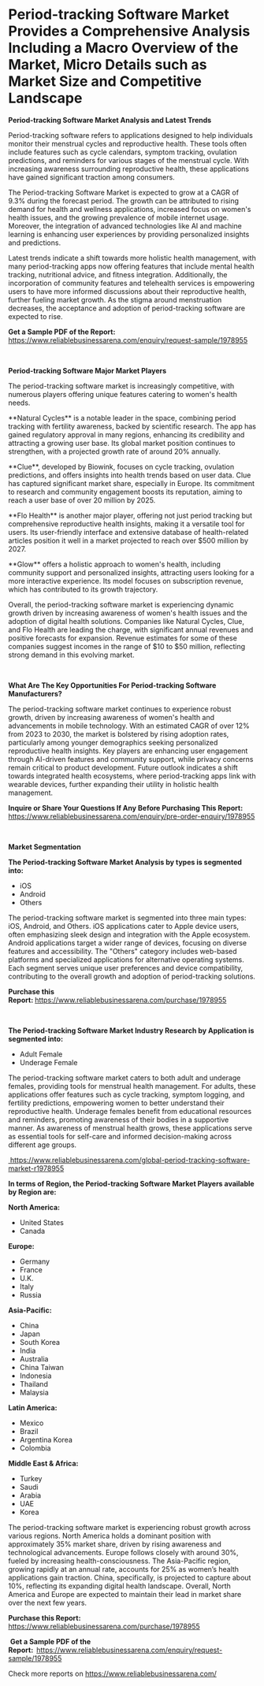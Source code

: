<p><h1>Period-tracking Software Market Provides a Comprehensive Analysis Including a Macro Overview of the Market, Micro Details such as Market Size and Competitive Landscape</h1></p><p><strong>Period-tracking Software Market Analysis and Latest Trends</strong></p>
<p><p>Period-tracking software refers to applications designed to help individuals monitor their menstrual cycles and reproductive health. These tools often include features such as cycle calendars, symptom tracking, ovulation predictions, and reminders for various stages of the menstrual cycle. With increasing awareness surrounding reproductive health, these applications have gained significant traction among consumers.</p><p>The Period-tracking Software Market is expected to grow at a CAGR of 9.3% during the forecast period. The growth can be attributed to rising demand for health and wellness applications, increased focus on women's health issues, and the growing prevalence of mobile internet usage. Moreover, the integration of advanced technologies like AI and machine learning is enhancing user experiences by providing personalized insights and predictions.</p><p>Latest trends indicate a shift towards more holistic health management, with many period-tracking apps now offering features that include mental health tracking, nutritional advice, and fitness integration. Additionally, the incorporation of community features and telehealth services is empowering users to have more informed discussions about their reproductive health, further fueling market growth. As the stigma around menstruation decreases, the acceptance and adoption of period-tracking software are expected to rise.</p></p>
<p><strong>Get a Sample PDF of the Report:&nbsp;</strong> <a href="https://www.reliablebusinessarena.com/enquiry/request-sample/1978955?utm_campaign=3504&utm_medium=2&utm_source=Github&utm_content=ia&utm_term=28032025&utm_id=period-tracking-software">https://www.reliablebusinessarena.com/enquiry/request-sample/1978955</a></p>
<p>&nbsp;</p>
<p><strong>Period-tracking Software Major Market Players</strong></p>
<p><p>The period-tracking software market is increasingly competitive, with numerous players offering unique features catering to women's health needs. </p><p>**Natural Cycles** is a notable leader in the space, combining period tracking with fertility awareness, backed by scientific research. The app has gained regulatory approval in many regions, enhancing its credibility and attracting a growing user base. Its global market position continues to strengthen, with a projected growth rate of around 20% annually.</p><p>**Clue**, developed by Biowink, focuses on cycle tracking, ovulation predictions, and offers insights into health trends based on user data. Clue has captured significant market share, especially in Europe. Its commitment to research and community engagement boosts its reputation, aiming to reach a user base of over 20 million by 2025.</p><p>**Flo Health** is another major player, offering not just period tracking but comprehensive reproductive health insights, making it a versatile tool for users. Its user-friendly interface and extensive database of health-related articles position it well in a market projected to reach over $500 million by 2027.</p><p>**Glow** offers a holistic approach to women's health, including community support and personalized insights, attracting users looking for a more interactive experience. Its model focuses on subscription revenue, which has contributed to its growth trajectory.</p><p>Overall, the period-tracking software market is experiencing dynamic growth driven by increasing awareness of women's health issues and the adoption of digital health solutions. Companies like Natural Cycles, Clue, and Flo Health are leading the charge, with significant annual revenues and positive forecasts for expansion. Revenue estimates for some of these companies suggest incomes in the range of $10 to $50 million, reflecting strong demand in this evolving market.</p></p>
<p>&nbsp;</p>
<p><strong>What Are The Key Opportunities For Period-tracking Software Manufacturers?</strong></p>
<p><p>The period-tracking software market continues to experience robust growth, driven by increasing awareness of women's health and advancements in mobile technology. With an estimated CAGR of over 12% from 2023 to 2030, the market is bolstered by rising adoption rates, particularly among younger demographics seeking personalized reproductive health insights. Key players are enhancing user engagement through AI-driven features and community support, while privacy concerns remain critical to product development. Future outlook indicates a shift towards integrated health ecosystems, where period-tracking apps link with wearable devices, further expanding their utility in holistic health management.</p></p>
<p><strong>Inquire or Share Your Questions If Any Before Purchasing This Report:</strong> <a href="https://www.reliablebusinessarena.com/enquiry/pre-order-enquiry/1978955?utm_campaign=3504&utm_medium=2&utm_source=Github&utm_content=ia&utm_term=28032025&utm_id=period-tracking-software">https://www.reliablebusinessarena.com/enquiry/pre-order-enquiry/1978955</a></p>
<p>&nbsp;</p>
<p><strong>Market Segmentation</strong></p>
<p><strong>The Period-tracking Software Market Analysis by types is segmented into:</strong></p>
<p><ul><li>iOS</li><li>Android</li><li>Others</li></ul></p>
<p><p>The period-tracking software market is segmented into three main types: iOS, Android, and Others. iOS applications cater to Apple device users, often emphasizing sleek design and integration with the Apple ecosystem. Android applications target a wider range of devices, focusing on diverse features and accessibility. The "Others" category includes web-based platforms and specialized applications for alternative operating systems. Each segment serves unique user preferences and device compatibility, contributing to the overall growth and adoption of period-tracking solutions.</p></p>
<p><strong>Purchase this Report:&nbsp;</strong><a href="https://www.reliablebusinessarena.com/purchase/1978955?utm_campaign=3504&utm_medium=2&utm_source=Github&utm_content=ia&utm_term=28032025&utm_id=period-tracking-software">https://www.reliablebusinessarena.com/purchase/1978955</a></p>
<p>&nbsp;</p>
<p><strong>The Period-tracking Software Market Industry Research by Application is segmented into:</strong></p>
<p><ul><li>Adult Female</li><li>Underage Female</li></ul></p>
<p><p>The period-tracking software market caters to both adult and underage females, providing tools for menstrual health management. For adults, these applications offer features such as cycle tracking, symptom logging, and fertility predictions, empowering women to better understand their reproductive health. Underage females benefit from educational resources and reminders, promoting awareness of their bodies in a supportive manner. As awareness of menstrual health grows, these applications serve as essential tools for self-care and informed decision-making across different age groups.</p></p>
<p><a href="https://www.reliablebusinessarena.com/global-period-tracking-software-market-r1978955?utm_campaign=3504&utm_medium=2&utm_source=Github&utm_content=ia&utm_term=28032025&utm_id=period-tracking-software">&nbsp;https://www.reliablebusinessarena.com/global-period-tracking-software-market-r1978955</a></p>
<p><strong>In terms of Region, the Period-tracking Software Market Players available by Region are:</strong></p>
<p>
    <p> <strong> North America: </strong>
        <ul>
            <li>United States</li>
            <li>Canada</li>
        </ul>
        </p> 
    <p> <strong> Europe: </strong>
        <ul>
            <li>Germany</li>
            <li>France</li>
            <li>U.K.</li>
            <li>Italy</li>
            <li>Russia</li>
        </ul>
        </p> 
    <p> <strong> Asia-Pacific: </strong>
        <ul>
            <li>China</li>
            <li>Japan</li>
            <li>South Korea</li>
            <li>India</li>
            <li>Australia</li>
            <li>China Taiwan</li>
            <li>Indonesia</li>
            <li>Thailand</li>
            <li>Malaysia</li>
        </ul>
        </p> 
    <p> <strong> Latin America: </strong>
        <ul>
            <li>Mexico</li>
            <li>Brazil</li>
            <li>Argentina Korea</li>
            <li>Colombia</li>
        </ul>
        </p> 
    <p> <strong> Middle East & Africa: </strong>
        <ul>
            <li>Turkey</li>
            <li>Saudi</li>
            <li>Arabia</li>
            <li>UAE</li>
            <li>Korea</li>
        </ul>
    </p>
    </p>
<p><p>The period-tracking software market is experiencing robust growth across various regions. North America holds a dominant position with approximately 35% market share, driven by rising awareness and technological advancements. Europe follows closely with around 30%, fueled by increasing health-consciousness. The Asia-Pacific region, growing rapidly at an annual rate, accounts for 25% as women’s health applications gain traction. China, specifically, is projected to capture about 10%, reflecting its expanding digital health landscape. Overall, North America and Europe are expected to maintain their lead in market share over the next few years.</p></p>
<p><strong>Purchase this Report: </strong><a href="https://www.reliablebusinessarena.com/purchase/1978955?utm_campaign=3504&utm_medium=2&utm_source=Github&utm_content=ia&utm_term=28032025&utm_id=period-tracking-software">https://www.reliablebusinessarena.com/purchase/1978955</a></p>
<p>&nbsp;<strong>Get a Sample PDF of the Report:&nbsp;&nbsp;</strong><a href="https://www.reliablebusinessarena.com/enquiry/request-sample/1978955?utm_campaign=3504&utm_medium=2&utm_source=Github&utm_content=ia&utm_term=28032025&utm_id=period-tracking-software">https://www.reliablebusinessarena.com/enquiry/request-sample/1978955</a></p>
<p><strong></strong></p>
<p>Check more reports on <a href="https://www.reliablebusinessarena.com/?utm_campaign=3504&utm_medium=2&utm_source=Github&utm_content=ia&utm_term=28032025&utm_id=period-tracking-software">https://www.reliablebusinessarena.com/</a></p>